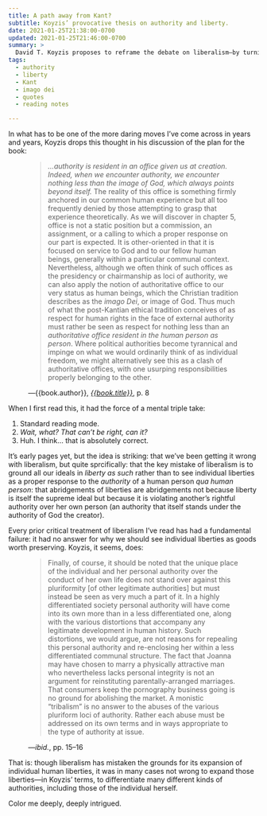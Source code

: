 ```yaml
---
title: A path away from Kant?
subtitle: Koyzis’ provocative thesis on authority and liberty.
date: 2021-01-25T21:38:00-0700
updated: 2021-01-25T21:46:00-0700
summary: >
  David T. Koyzis proposes to reframe the debate on liberalism—by turning as remedy to, of all things, personal/individual authority as the image of God. It’s… promising!
tags:
  - authority
  - liberty
  - Kant
  - imago dei
  - quotes
  - reading notes

---
```


In what has to be one of the more daring moves I’ve come across in years and years, Koyzis drops this thought in his discussion of the plan for the book:

<figure class='quotation'>

> *…authority is resident in an office given us at creation. Indeed, when we encounter authority, we encounter nothing less than the image of God, which always points beyond itself.* The reality of this office is something firmly anchored in our common human experience but all too frequently denied by those attempting to grasp that experience theoretically. As we will discover in chapter 5, office is not a static position but a commission, an assignment, or a calling to which a proper response on our part is expected. It is other-oriented in that it is focused on service to God and to our fellow human beings, generally within a particular communal context. Nevertheless, although we often think of such offices as the presidency or chairmanship as loci of authority, we can also apply the notion of authoritative office to our very status as human beings, which the Christian tradition describes as the _imago Dei_, or image of God. Thus much of what the post-Kantian ethical tradition conceives of as respect for human rights in the face of external authority must rather be seen as respect for nothing less than an *authoritative office resident in the human person as person*. Where political authorities become tyrannical and impinge on what we would ordinarily think of as individual freedom, we might alternatively see this as a clash of authoritative offices, with one usurping responsibilities properly belonging to the other.

<figcaption>—{{book.author}}, <a href='{{book.link}}'><cite>{{book.title}}</cite></a>, p. 8</figcaption>

</figure>

When I first read this, it had the force of a mental triple take:

1. Standard reading mode.
2. *Wait, what? That can’t be right, can it?*
3. Huh. I think… that is absolutely correct.

It’s early pages yet, but the idea is striking: that we’ve been getting it wrong with liberalism, but quite sprcifically: that the key mistake of liberalism is to ground all our ideals in *liberty as such* rather than to see individual liberties as a proper response to the *authority* of a human person *qua human person*: that abridgements of liberties are abridgements not because liberty is itself the supreme ideal but because it is violating another’s rightful authority over her own person (an authority that itself stands under the authority of God the creator).

Every prior critical treatment of liberalism I’ve read has had a fundamental failure: it had no answer for why we should see individual liberties as goods worth preserving. Koyzis, it seems, does:

<figure class='quotation'>

> Finally, of course, it should be noted that the unique place of the individual and her personal authority over the conduct of her own life does not stand over against this pluriformity [of other legitimate authorities] but must instead be seen as very much a part of it. In a highly differentiated society personal authority will have come into its own more than in a less differentiated one, along with the various distortions that accompany any legitimate development in human history. Such distortions, we would argue, are not reasons for repealing this personal authority and re-enclosing her within a less differentiated communal structure. The fact that Joanna may have chosen to marry a physically attractive man who nevertheless lacks personal integrity is not an argument for reinstituting parentally-arranged marriages. That consumers keep the pornography business going is no ground for abolishing the market. A monistic “tribalism” is no answer to the abuses of the various pluriform loci of authority. Rather each abuse must be addressed on its own terms and in ways appropriate to the type of authority at issue. 

<figcaption>—<i>ibid.</i>, pp. 15–16</figcaption>
</figure>

That is: though liberalism has mistaken the grounds for its expansion of individual human liberties, it was in many cases not wrong to expand those liberties—in Koyzis’ terms, to differentiate many different kinds of authorities, including those of the individual herself.

Color me deeply, deeply intrigued.
